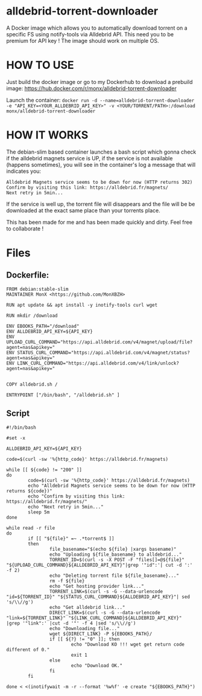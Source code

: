 # alldebrid-torrent-downloader
A Docker image which allows you to automatically download torrent on a specific FS using notify-tools via Alldebrid API. This need you to be premium for API key !
The image should work on multiple OS.

# HOW TO USE

Just build the docker image or go to my Dockerhub to download a prebuild image: https://hub.docker.com/r/monx/alldebrid-torrent-downloader

Launch the container:
```docker run -d --name=alldebrid-torrent-downloader -e "API_KEY=<YOUR_ALLDEBRID_API_KEY>" -v <YOUR/TORRENT/PATH>:/download monx/alldebrid-torrent-downloader```

# HOW IT WORKS
The debian-slim based container launches a bash script which gonna check if the alldebrid magnets service is UP, if the service is not available (happens sometimes), you will see in the container's log a message that will indicates you:
```
Alldebrid Magnets service seems to be down for now (HTTP returns 302)
Confirm by visiting this link: https://alldebrid.fr/magnets/
Next retry in 5min...
```

If the service is well up, the torrent file will disappears and the file will be be downloaded at the exact same place than your torrents place.

This has been made for me and has been made quickly and dirty.
Feel free to collaborate !

# Files

## Dockerfile:
```
FROM debian:stable-slim
MAINTAINER MonX <https://github.com/MonXBZH>

RUN apt update && apt install -y inotify-tools curl wget

RUN mkdir /download

ENV EBOOKS_PATH="/download"
ENV ALLDEBRID_API_KEY=${API_KEY}
ENV UPLOAD_CURL_COMMAND="https://api.alldebrid.com/v4/magnet/upload/file?agent=nas&apikey="
ENV STATUS_CURL_COMMAND="https://api.alldebrid.com/v4/magnet/status?agent=nas&apikey="
ENV LINK_CURL_COMMAND="https://api.alldebrid.com/v4/link/unlock?agent=nas&apikey="


COPY alldebrid.sh /

ENTRYPOINT ["/bin/bash", "/alldebrid.sh" ]
```
## Script
```
#!/bin/bash

#set -x

ALLDEBRID_API_KEY=${API_KEY}

code=$(curl -sw '%{http_code}' https://alldebrid.fr/magnets)

while [[ ${code} != "200" ]]
do
        code=$(curl -sw '%{http_code}' https://alldebrid.fr/magnets)
        echo "Alldebrid Magnets service seems to be down for now (HTTP returns ${code})"
        echo "Confirm by visiting this link: https://alldebrid.fr/magnets/"
        echo "Next retry in 5min..."
        sleep 5m
done

while read -r file
do
        if [[ "${file}" =~ .*torrent$ ]]
        then
                file_basename="$(echo ${file} |xargs basename)"
                echo "Uploading ${file_basename} to alldebrid..."
                TORRENT_ID=$(curl -s -X POST -F "files[]=@${file}" "${UPLOAD_CURL_COMMAND}${ALLDEBRID_API_KEY}"|grep '"id":'| cut -d ':' -f 2)
                echo "Deleting torrent file ${file_basename}..."
                rm -f ${file}
                echo "Get hosting provider link..."
                TORRENT_LINK=$(curl -s -G --data-urlencode "id=${TORRENT_ID}" "${STATUS_CURL_COMMAND}${ALLDEBRID_API_KEY}"| sed 's/\\//g')
                echo "Get alldebrid link..."
                DIRECT_LINK=$(curl -s -G --data-urlencode "link=${TORRENT_LINK}" "${LINK_CURL_COMMAND}${ALLDEBRID_API_KEY}" |grep '"link":' |cut -d '"' -f 4 |sed 's/\\//g')
                echo "Downloading file..."
                wget ${DIRECT_LINK} -P ${EBOOKS_PATH}/
                if [[ ${?} != "0" ]]; then
                        echo "Download KO !!! wget get return code different of 0."
                        exit 1
                else
                        echo "Download OK."
                fi
        fi

done < <(inotifywait -m -r --format '%w%f' -e create "${EBOOKS_PATH}")
```
